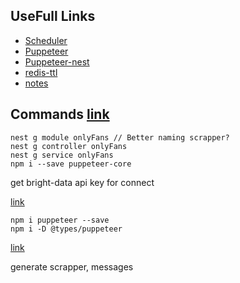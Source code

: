 ## UseFull Links

- [Scheduler](https://docs.nestjs.com/techniques/task-scheduling)
- [Puppeteer](https://pptr.dev/)
- [Puppeteer-nest](https://www.npmjs.com/package/nest-puppeteer)
- [redis-ttl](https://github.com/redis/ioredis/blob/HEAD/examples/ttl.js)
- [notes](https://github.com/Barklim/auth-nestjs/blob/main/Readme.notes.md)

## Commands [link](https://www.youtube.com/watch?v=UN-yK0F38Sg)

```
nest g module onlyFans // Better naming scrapper?
nest g controller onlyFans
nest g service onlyFans
npm i --save puppeteer-core
```

get bright-data api key for connect

[link](https://www.youtube.com/watch?v=s94lEfpwoPQ)
```
npm i puppeteer --save
npm i -D @types/puppeteer
```

[link](https://www.youtube.com/watch?v=URGkzNC-Nwo&list=PLuJJZ-W1NwdqgvE0D-1SMS7EpWIC5cKqu&index=1)

generate scrapper, messages
